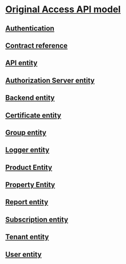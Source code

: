 # [Original Access API model](ApiManagementREST/API-Management-REST.md)
## [Authentication](ApiManagementREST/Azure-API-Management-REST-API-Authentication.md)
## [Contract reference](ApiManagementREST/Azure-API-Management-REST-API-contract-reference.md)
## [API entity](ApiManagementREST/Azure-API-Management-REST-API-API-entity.md)
## [Authorization Server entity](ApiManagementREST/Azure-API-Management-REST-API-Authorization-Server-entity.md)
## [Backend entity](ApiManagementREST/Azure-API-Management-REST-API-Backend-entity.md)
## [Certificate entity](ApiManagementREST/Azure-API-Management-REST-API-Certificate-entity.md)
## [Group entity](ApiManagementREST/Azure-API-Management-REST-API-Group-entity.md)
## [Logger entity](ApiManagementREST/Azure-API-Management-REST-API-Logger-entity.md)
## [Product Entity](ApiManagementREST/Azure-API-Management-REST-API-Product-Entity.md)
## [Property Entity](ApiManagementREST/Azure-API-Management-REST-API-Property-Entity.md)
## [Report entity](ApiManagementREST/Azure-API-Management-REST-API-Report-entity.md)
## [Subscription entity](ApiManagementREST/Azure-API-Management-REST-API-Subscription-entity.md)
## [Tenant entity](ApiManagementREST/Azure-API-Management-REST-API-Tenant-entity.md)
## [User entity](ApiManagementREST/Azure-API-Management-REST-API-User-entity.md)
